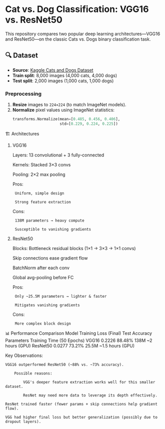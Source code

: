 # Cat vs. Dog Classification: VGG16 vs. ResNet50

This repository compares two popular deep learning architectures—VGG16 and ResNet50—on the classic Cats vs. Dogs binary classification task.

## 🔍 Dataset

- **Source**: [Kaggle Cats and Dogs Dataset](https://www.kaggle.com/datasets/tongpython/cat-and-dog)
- **Train split**: 8,000 images (4,000 cats, 4,000 dogs)  
- **Test split**: 2,000 images (1,000 cats, 1,000 dogs)

### Preprocessing
1. **Resize** images to `224×224` (to match ImageNet models).  
2. **Normalize** pixel values using ImageNet statistics:  
   ```python
   transforms.Normalize(mean=[0.485, 0.456, 0.406],
                        std=[0.229, 0.224, 0.225])

🏗 Architectures
1. VGG16

    Layers: 13 convolutional + 3 fully-connected

    Kernels: Stacked 3×3 convs

    Pooling: 2×2 max pooling

    Pros:

        Uniform, simple design

        Strong feature extraction

    Cons:

        138M parameters → heavy compute

        Susceptible to vanishing gradients

2. ResNet50

    Blocks: Bottleneck residual blocks (1×1 → 3×3 → 1×1 convs)

    Skip connections ease gradient flow

    BatchNorm after each conv

    Global avg-pooling before FC

    Pros:

        Only ~25.5M parameters → lighter & faster

        Mitigates vanishing gradients

    Cons:

        More complex block design



📊 Performance Comparison
Model	Training       Loss (Final)	    Test Accuracy	  Parameters	   Training Time (50 Epochs)
VGG16	                 0.2226 	         88.48%        	138M	           ~2 hours (GPU)
ResNet50	              0.0277	            73.21%	      25.5M	           ~1.5 hours (GPU)


Key Observations:

    VGG16 outperformed ResNet50 (~88% vs. ~73% accuracy).

        Possible reasons:

            VGG's deeper feature extraction works well for this smaller dataset.

            ResNet may need more data to leverage its depth effectively.

    ResNet trained faster (fewer params + skip connections help gradient flow).

    VGG had higher final loss but better generalization (possibly due to dropout layers).
